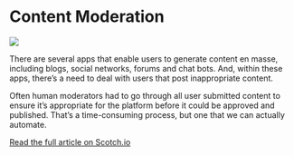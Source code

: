 # Content Moderation

![](https://cdn.scotch.io/1/ngWMfW3lRSKvyUSeqwJ3_content-moderation-service-with-node-cloudinary.png.jpg)

There are several apps that enable users to generate content en masse, including blogs, social networks, forums and chat bots. And, within these apps, there’s a need to deal with users that post inappropriate content.

Often human moderators had to go through all user submitted content to ensure it’s appropriate for the platform before it could be approved and published. That’s a time-consuming process, but one that we can actually automate.

[Read the full article on Scotch.io](https://scotch.io/bar-talk/build-a-content-moderation-service-with-node-and-cloudinary)

